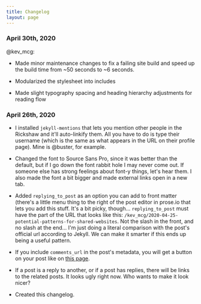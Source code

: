 ```yaml
---
title: Changelog
layout: page
---
```


### April 30th, 2020

@kev_mcg:

- Made minor maintenance changes to fix a failing site build and speed up the build time from ~50 seconds to ~6 seconds.

- Modularized the stylesheet into includes

- Made slight typography spacing and heading hierarchy adjustments for reading flow

### April 26th, 2020

- I installed `jekyll-mentions` that lets you mention other people in the Rickshaw and it'll auto-linkify them. All you have to do is type their username (which is the same as what appears in the URL on their profile page). Mine is @buster, for example.

- Changed the font to Source Sans Pro, since it was better than the default, but if I go down the font rabbit hole I may never come out. If someone else has strong feelings about font-y things, let's hear them. I also made the font a bit bigger and made external links open in a new tab. 

- Added `replying_to_post` as an option you can add to front matter (there's a little menu thing to the right of the post editor in prose.io that lets you add this stuff. It's a bit picky, though... `replying_to_post` must have the part of the URL that looks like this: `/kev_mcg/2020-04-25-potential-patterns-for-shared-websites`. Not the slash in the front, and no slash at the end... I'm just doing a literal comparison with the post's official url according to Jekyll. We can make it smarter if this ends up being a useful pattern.

- If you include `comments_url` in the post's metadata, you will get a button on your post like on [this page](https://busterbenson.github.io/rickshaw/buster/2020-04-26-testing-a-reply).

- If a post is a reply to another, or if a post has replies, there will be links to the related posts. It looks ugly right now. Who wants to make it look nicer?

- Created this changelog.


